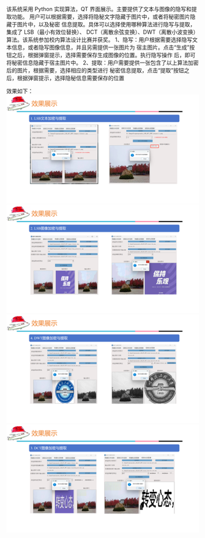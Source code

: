 该系统采用 Python 实现算法，QT 界面展示。主要提供了文本与图像的隐写和提取功能。
用户可以根据需要，选择将隐秘文字隐藏于图片中，或者将秘密图片隐藏于图片中，以及秘密
信息提取。具体可以选择使用哪种算法进行隐写与提取，集成了 LSB（最小有效位替换）、
DCT（离散余弦变换）、DWT（离散小波变换）算法。该系统参加校内算法设计比赛并获奖。
1、隐写：用户根据需要选择隐写文本信息，或者隐写图像信息，并且另需提供一张图片为
宿主图片。点击“生成”按钮之后，根据弹窗提示，选择需要保存生成图像的位置。执行隐写操作
后，即可将秘密信息隐藏于宿主图片中。
2、提取：用户需要提供一张包含了以上算法加密后的图片，根据需要，选择相应的类型进行
秘密信息提取，点击“提取”按钮之后，根据弹窗提示，选择隐秘信息需要保存的位置

效果如下：
![image](https://github.com/HEUer-Way/information-steganography-extraction-system/blob/master/images/LSB%E6%96%87%E6%9C%AC%E5%8A%A0%E5%AF%86%E4%B8%8E%E6%8F%90%E5%8F%96.png)
![image](https://github.com/HEUer-Way/information-steganography-extraction-system/blob/master/images/LSB%E5%9B%BE%E5%83%8F%E5%8A%A0%E5%AF%86%E4%B8%8E%E6%8F%90%E5%8F%96.png)
![image](https://github.com/HEUer-Way/information-steganography-extraction-system/blob/master/images/DWT%E5%9B%BE%E5%83%8F%E5%8A%A0%E5%AF%86%E4%B8%8E%E6%8F%90%E5%8F%96.png)
![image](https://github.com/HEUer-Way/information-steganography-extraction-system/blob/master/images/DCT%E5%9B%BE%E5%83%8F%E5%8A%A0%E5%AF%86%E4%B8%8E%E6%8F%90%E5%8F%96.png)
